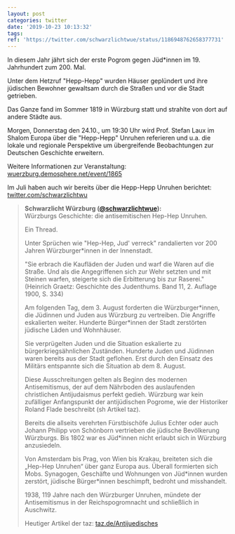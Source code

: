 ```yaml
---
layout: post
categories: twitter
date: '2019-10-23 10:13:32'
tags: 
ref: 'https://twitter.com/schwarzlichtwue/status/1186948762658377731'
---
```

In diesem Jahr jährt sich der erste Pogrom gegen Jüd\*innen im 19. Jahrhundert zum 200. Mal.



Unter dem Hetzruf "Hepp-Hepp" wurden Häuser geplündert und ihre jüdischen Bewohner gewaltsam durch die Straßen und vor die Stadt getrieben.

Das Ganze fand im Sommer 1819 in Würzburg statt und strahlte von dort auf andere Städte aus.



Morgen, Donnerstag den 24.10., um 19:30 Uhr wird Prof. Stefan Laux im Shalom Europa über die "Hepp-Hepp" Unruhen referieren und u.a. die lokale und regionale Perspektive   um übergreifende Beobachtungen zur Deutschen Geschichte erweitern.



Weitere Informationen zur Veranstaltung: [wuerzburg.demosphere.net/event/1865](https://wuerzburg.demosphere.net/event/1865)



Im Juli haben auch wir bereits über die Hepp-Hepp Unruhen berichtet: [twitter.com/schwarzlichtwu](https://twitter.com/schwarzlichtwue/status/1150840350564655104)
> <b>Schwarzlicht Würzburg ([@schwarzlichtwue](https://twitter.com/schwarzlichtwue)):</b>  
>Würzburgs Geschichte: die antisemitischen Hep-Hep Unruhen.  
>  
>  
>  
>Ein Thread.  
>  
>Unter Sprüchen wie "Hep-Hep, Jud' verreck" randalierten vor 200 Jahren Würzburger\*innen in der Innenstadt.  
>  
>"Sie erbrach die Kaufläden der Juden und warf die Waren auf die Straße. Und als die Angegriffenen sich zur Wehr setzten und mit Steinen warfen, steigerte sich die Erbitterung bis zur Raserei." (Heinrich Graetz: Geschichte des Judenthums. Band 11, 2. Auflage 1900, S. 334)  
>  
>Am folgenden Tag, dem 3. August forderten die Würzburger\*innen, die Jüdinnen und Juden aus Würzburg zu vertreiben. Die Angriffe eskalierten weiter. Hunderte Bürger\*innen der Stadt zerstörten jüdische Läden und Wohnhäuser.  
>  
>Sie verprügelten Juden und die Situation eskalierte zu bürgerkriegsähnlichen Zuständen. Hunderte Juden und Jüdinnen waren bereits aus der Stadt geflohen. Erst durch den Einsatz des Militärs entspannte sich die Situation ab dem 8. August.  
>  
>Diese Ausschreitungen gelten als Beginn des modernen Antisemitismus, der auf dem Nährboden des auslaufenden christlichen Antijudaismus perfekt gedieh. Würzburg war kein zufälliger Anfangspunkt der antijüdischen Pogrome, wie der Historiker Roland Flade beschreibt (sh Artikel taz).  
>  
>Bereits die allseits verehrten Fürstbischöfe Julius Echter oder auch Johann Philipp von Schönborn vertrieben die jüdische Bevölkerung Würzburgs. Bis 1802 war es Jüd\*innen nicht erlaubt sich in Würzburg anzusiedeln.  
>  
>Von Amsterdam bis Prag, von Wien bis Krakau, breiteten sich die „Hep-Hep Unruhen“ über ganz Europa aus. Überall formierten sich Mobs. Synagogen, Geschäfte und Wohnungen von Jüd\*innen wurden zerstört, jüdische Bürger\*innen beschimpft, bedroht und misshandelt.  
>  
>1938, 119 Jahre nach den Würzburger Unruhen, mündete der Antisemitismus in der Reichspogromnacht und schließlich in Auschwitz.   
>  
>  
>  
>Heutiger Artikel der taz: [taz.de/Antijuedisches](https://taz.de/Antijuedisches-Pogrom-vor-200-Jahren/!5611961/?fbclid=IwAR0qHqnIDzWgJzJhAynW5WiYK1XvnMC5saKf0Qz2OVvdHlGwvboCfVCkUOk)  


